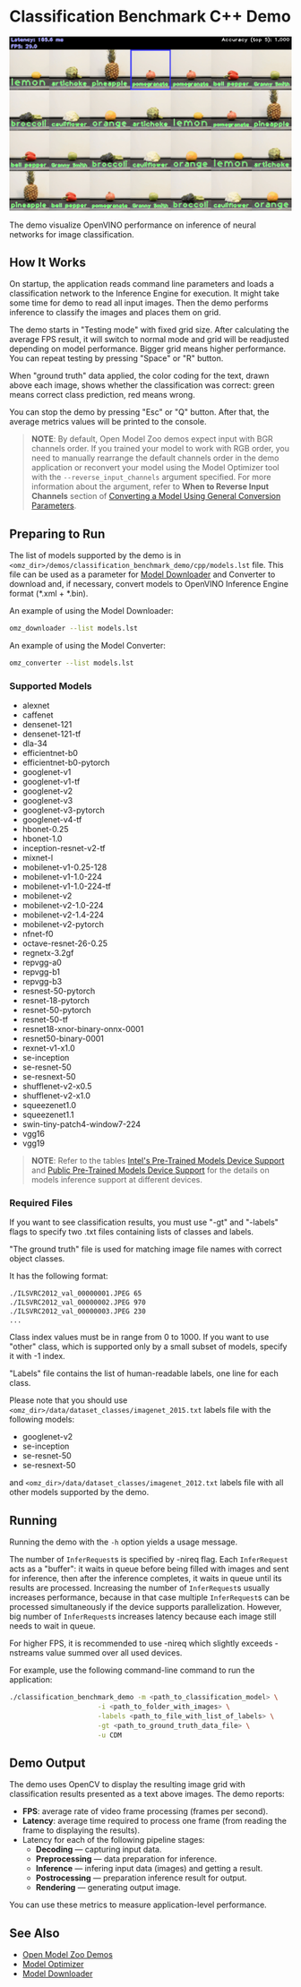 # Classification Benchmark C++ Demo

![](./classification_benchmark.gif)

The demo visualize OpenVINO performance on inference of neural networks for image classification.

## How It Works

On startup, the application reads command line parameters and loads a classification network to the Inference Engine for execution. It might take some time for demo to read all input images. Then the demo performs inference to classify the images and places them on grid.

The demo starts in "Testing mode" with fixed grid size. After calculating the average FPS result, it will switch to normal mode and grid will be readjusted depending on model performance. Bigger grid means higher performance. You can repeat testing by pressing "Space" or "R" button.

When "ground truth" data applied, the color coding for the text, drawn above each image, shows whether the classification was correct: green means correct class prediction, red means wrong.

You can stop the demo by pressing "Esc" or "Q" button. After that, the average metrics values will be printed to the console.

> **NOTE**: By default, Open Model Zoo demos expect input with BGR channels order. If you trained your model to work with RGB order, you need to manually rearrange the default channels order in the demo application or reconvert your model using the Model Optimizer tool with the `--reverse_input_channels` argument specified. For more information about the argument, refer to **When to Reverse Input Channels** section of [Converting a Model Using General Conversion Parameters](https://docs.openvino.ai/latest/openvino_docs_MO_DG_prepare_model_convert_model_Converting_Model.html#general-conversion-parameters).

## Preparing to Run

The list of models supported by the demo is in `<omz_dir>/demos/classification_benchmark_demo/cpp/models.lst` file.
This file can be used as a parameter for [Model Downloader](../../../tools/model_tools/README.md) and Converter to download and, if necessary, convert models to OpenVINO Inference Engine format (\*.xml + \*.bin).

An example of using the Model Downloader:

```sh
omz_downloader --list models.lst
```

An example of using the Model Converter:

```sh
omz_converter --list models.lst
```

### Supported Models

* alexnet
* caffenet
* densenet-121
* densenet-121-tf
* dla-34
* efficientnet-b0
* efficientnet-b0-pytorch
* googlenet-v1
* googlenet-v1-tf
* googlenet-v2
* googlenet-v3
* googlenet-v3-pytorch
* googlenet-v4-tf
* hbonet-0.25
* hbonet-1.0
* inception-resnet-v2-tf
* mixnet-l
* mobilenet-v1-0.25-128
* mobilenet-v1-1.0-224
* mobilenet-v1-1.0-224-tf
* mobilenet-v2
* mobilenet-v2-1.0-224
* mobilenet-v2-1.4-224
* mobilenet-v2-pytorch
* nfnet-f0
* octave-resnet-26-0.25
* regnetx-3.2gf
* repvgg-a0
* repvgg-b1
* repvgg-b3
* resnest-50-pytorch
* resnet-18-pytorch
* resnet-50-pytorch
* resnet-50-tf
* resnet18-xnor-binary-onnx-0001
* resnet50-binary-0001
* rexnet-v1-x1.0
* se-inception
* se-resnet-50
* se-resnext-50
* shufflenet-v2-x0.5
* shufflenet-v2-x1.0
* squeezenet1.0
* squeezenet1.1
* swin-tiny-patch4-window7-224
* vgg16
* vgg19

> **NOTE**: Refer to the tables [Intel's Pre-Trained Models Device Support](../../../models/intel/device_support.md) and [Public Pre-Trained Models Device Support](../../../models/public/device_support.md) for the details on models inference support at different devices.

### Required Files

If you want to see classification results, you must use "-gt" and "-labels" flags to specify two .txt files containing lists of classes and labels.

"The ground truth" file is used for matching image file names with correct object classes.

It has the following format:

```
./ILSVRC2012_val_00000001.JPEG 65
./ILSVRC2012_val_00000002.JPEG 970
./ILSVRC2012_val_00000003.JPEG 230
...
```

Class index values must be in range from 0 to 1000. If you want to use "other" class, which is supported only by a small subset of models, specify it with -1 index.

"Labels" file contains the list of human-readable labels, one line for each class.

Please note that you should use `<omz_dir>/data/dataset_classes/imagenet_2015.txt` labels file with the following models:

* googlenet-v2
* se-inception
* se-resnet-50
* se-resnext-50

and `<omz_dir>/data/dataset_classes/imagenet_2012.txt` labels file with all other models supported by the demo.

## Running

Running the demo with the `-h` option yields a usage message.

The number of `InferRequest`s is specified by -nireq flag. Each `InferRequest` acts as a "buffer": it waits in queue before being filled with images and sent for inference, then after the inference completes, it waits in queue until its results are processed. Increasing the number of `InferRequest`s usually increases performance, because in that case multiple `InferRequest`s can be processed simultaneously if the device supports parallelization. However, big number of `InferRequest`s increases latency because each image still needs to wait in queue.

For higher FPS, it is recommended to use -nireq which slightly exceeds -nstreams value summed over all used devices.

For example, use the following command-line command to run the application:

```sh
./classification_benchmark_demo -m <path_to_classification_model> \
                      -i <path_to_folder_with_images> \
                      -labels <path_to_file_with_list_of_labels> \
                      -gt <path_to_ground_truth_data_file> \
                      -u CDM
```

## Demo Output

The demo uses OpenCV to display the resulting image grid with classification results presented as a text above images. The demo reports:

* **FPS**: average rate of video frame processing (frames per second).
* **Latency**: average time required to process one frame (from reading the frame to displaying the results).
* Latency for each of the following pipeline stages:
  * **Decoding** — capturing input data.
  * **Preprocessing** — data preparation for inference.
  * **Inference** — infering input data (images) and getting a result.
  * **Postrocessing** — preparation inference result for output.
  * **Rendering** — generating output image.

You can use these metrics to measure application-level performance.

## See Also

* [Open Model Zoo Demos](../../README.md)
* [Model Optimizer](https://docs.openvino.ai/latest/_docs_MO_DG_Deep_Learning_Model_Optimizer_DevGuide.html)
* [Model Downloader](../../../tools/model_tools/README.md)
